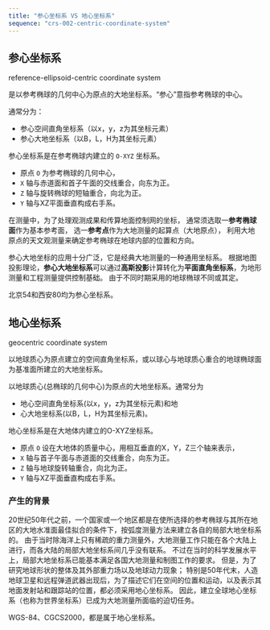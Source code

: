 ```yaml
---
title: "参心坐标系 VS 地心坐标系"
sequence: "crs-002-centric-coordinate-system"
---
```


## 参心坐标系

reference-ellipsoid-centric coordinate system

是以参考椭球的几何中心为原点的大地坐标系。“参心”意指参考椭球的中心。

通常分为：

- 参心空间直角坐标系（以x，y，z为其坐标元素）
- 参心大地坐标系（以B，L，H为其坐标元素）

参心坐标系是在参考椭球内建立的 `O-XYZ` 坐标系。

- 原点 `O` 为参考椭球的几何中心，
- `X` 轴与赤道面和首子午面的交线重合，向东为正。
- `Z` 轴与旋转椭球的短轴重合，向北为正。
- `Y` 轴与XZ平面垂直构成右手系。

在测量中，为了处理观测成果和传算地面控制网的坐标，
通常须选取一**参考椭球面**作为基本参考面，
选一**参考点**作为大地测量的起算点（大地原点），
利用大地原点的天文观测量来确定参考椭球在地球内部的位置和方向。

参心大地坐标的应用十分广泛，它是经典大地测量的一种通用坐标系。
根据地图投影理论，**参心大地坐标系**可以通过**高斯投影**计算转化为**平面直角坐标系**，为地形测量和工程测量提供控制基础。
由于不同时期采用的地球椭球不同或其定。

北京54和西安80均为参心坐标系。

## 地心坐标系

geocentric coordinate system

以地球质心为原点建立的空间直角坐标系，或以球心与地球质心重合的地球椭球面为基准面所建立的大地坐标系。

以地球质心(总椭球的几何中心)为原点的大地坐标系。通常分为

- 地心空间直角坐标系(以x，y，z为其坐标元素)和地
- 心大地坐标系(以B，L，H为其坐标元素)。

地心坐标系是在大地体内建立的O-XYZ坐标系。

- 原点 `O` 设在大地体的质量中心，用相互垂直的X，Y，Z三个轴来表示，
- `X` 轴与首子午面与赤道面的交线重合，向东为正。
- `Z` 轴与地球旋转轴重合，向北为正。
- `Y` 轴与XZ平面垂直构成右手系。

### 产生的背景

20世纪50年代之前，一个国家或一个地区都是在使所选择的参考椭球与其所在地区的大地水准面最佳拟合的条件下，按弧度测量方法来建立各自的局部大地坐标系的。
由于当时除海洋上只有稀疏的重力测量外，大地测量工作只能在各个大陆上进行，而各大陆的局部大地坐标系间几乎没有联系。
不过在当时的科学发展水平上，局部大地坐标系已能基本满足各国大地测量和制图工作的要求。
但是，为了研究地球形状的整体及其外部重力场以及地球动力现象；
特别是50年代末，人造地球卫星和远程弹道武器出现后，为了描述它们在空间的位置和运动，以及表示其地面发射站和跟踪站的位置，都必须采用地心坐标系。
因此，建立全球地心坐标系（也称为世界坐标系）已成为大地测量所面临的迫切任务。

WGS-84、CGCS2000，都是属于地心坐标系。

